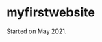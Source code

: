 # myfirstwebsite
Started on May 2021.
<!DOCTYPE html>
<html lang="en">
<head>
    <meta charset="UTF-8">
    <meta http-equiv="X-UA-Compatible" content="IE=edge">
    <meta name="viewport" content="width=device-width, initial-scale=1.0">
    <link rel="stylesheet" href="resets.css">
    <link rel="stylesheet" href="styles.css">
    <title>Bycycle website</title>
    <style>
        @import url('https://fonts.googleapis.com/css2?family=Abril+Fatface&family=Caveat&family=Open+Sans&display=swap');
        
        </style>
        <script src="https://kit.fontawesome.com/9c40606de0.js" crossorigin="anonymous"></script>
</head>
<body>
    <div class="container">
        <header>
            <div class="logo">
                <img src="images/logo-roar-bikes.svg" alt="official logo">
            </div>
            <nav class="buttons">
              <div class="navbutton">
                  <a href="#">Book Online</a>
                  
                  <div class="mydrop">
                  <div class="drop-down">
                    <a href="#">Item 1</a>
                </div>
                <div class="drop-down">
                    <a href="#">Item 2</a>
                </div>
                <div class="drop-down">
                    <a href="#">Item 3</a>
                </div>
            </div>


              </div>


              <div class="navbutton">
                <a href="#">Contacts</a>
            </div>


            <div class="navbutton">
                <a href="#">About</a>
            </div>
              
            </nav>
        </header>
        <main>
            <div class="herobox1">
                <h1>Mobile bike repairs.</h1>
<p>Many people have difficulty getting their bikes to a bike shop. We call to your office or home anywhere in greater Dublin</p>
<p>Fast, convenient bike servicing with up-front pricing. All without the hassle of taking your bike into a shop.</p>
<a href="google.com" class="mybutton">Book Online</a>
            </div>
            <div class="herobox2">
                <img src="images/bike guy.jpg" alt="man with a manbun">
            </div>
            
        </main>
        <div class="cards">
            <div class="card1">
                <a href="https://swag.com/" target="_blank">
                <i class="fas fa-bicycle"></i>
                <h2 class="book">Book Online</h2>
                <p class="lorem1">Lorem, ipsum dolor sit amet consectetur adipisicing elit. Deleniti itaque aut quidem. Nulla, labore
                    ratione?</p>
                </a>
            </div>
            <div class="card2">
                <a href="https://swag.com/">
                <i class="fas fa-wrench"></i>
                <h2 class="book">Service Types</h2>
                <p class="lorem2">Lorem ipsum dolor sit amet, consectetur adipisicing elit. Eligendi cumque praesentium voluptatum,
                    officia dolorem dolorum?</p>
                </a>
            </div>
            <div class="card3">
                <a href="https://swag.com/">
                <i class="fas fa-phone-alt"></i>
                <h2 class="book">Call for Advance</h2>
                <p class="lorem3">Lorem ipsum dolor sit amet consectetur adipisicing elit. Dolor minus quam cupiditate corporis
                    perferendis tenetur.
                </p>
            </a>
            </div>
        </div>
        <div class="testimonials">
            <div class="tbox">
                <p>
                    "I would like to personally thank you for your outstanding product. You guys rock! It's all good. I can't say enough
                    about Roar Cycles." 
                </p>
                <p>- Tammara I.</p>
            </div>
                <div class="tbox">
                <p>
                    "Roar Cycles is the most valuable business resource we have EVER purchased. I will let my mum know about this, she could
                    really make use of Roar Cycles! Roar Cycles has completely surpassed our expectations."
                    
                </p>
                <p>- Floris V.</p>
                </div>
                <div class="tbox">
                <p>
                    "I'm good to go. Roar Cycles is both attractive and highly adaptable. I will refer everyone I know."
                    
                </p>
                <p>- Carlin B.</p>
                 </div>
                <div class="tbox">
                <p>
                    "Roar Cycles impressed me on multiple levels. I would gladly pay over 600 dollars for Roar Cycles. We can't understand
                    how we've been living without Roar Cycles."
                    
                </p>
                <p>- Eve V.</p>
                 </div>
                 <div class="tbox">
                <p>
                    "I don't know what else to say. Absolutely wonderful! You've saved our business! After using Roar Cycles my business
                    skyrocketed!"
                    
                </p>
                <p>- Brier Q.</p>
               </div>
              <div class="tbox">
                <p>
                    "Roar Cycles should be nominated for service of the year."
                    
                </p>
                <p>- Elfrieda U.</p>
            </div>
            
        </div>



    </div>
    
</body>
</html>
